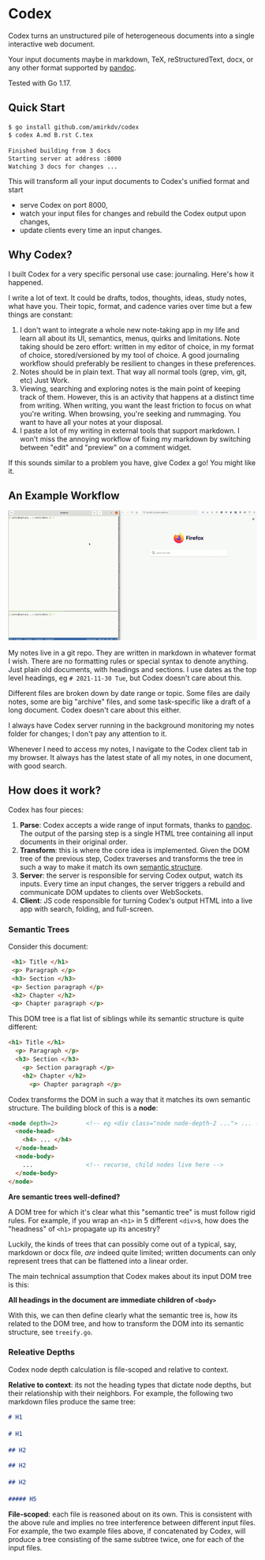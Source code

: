 # Codex

Codex turns an unstructured pile of heterogeneous documents into a single
interactive web document.

Your input documents maybe in markdown, TeX, reStructuredText, docx, or any
other format supported by [pandoc].

[pandoc]: https://pandoc.org/

Tested with Go 1.17.

## Quick Start

```
$ go install github.com/amirkdv/codex
$ codex A.md B.rst C.tex

Finished building from 3 docs
Starting server at address :8000
Watching 3 docs for changes ...
```

This will transform all your input documents to Codex's unified format and start

* serve Codex on port 8000,
* watch your input files for changes and rebuild the Codex output upon changes,
* update clients every time an input changes.

## Why Codex?

I built Codex for a very specific personal use case: journaling. Here's how it
happened.

I write a lot of text. It could be drafts, todos, thoughts, ideas,
study notes, what have you. Their topic, format, and cadence varies over time
but a few things are constant:

1. I don't want to integrate a whole new note-taking app in my life and learn
   all about its UI, semantics, menus, quirks and limitations. Note taking
   should be zero effort: written in my editor of choice, in my format of
   choice, stored/versioned by my tool of choice. A good journaling workflow
   should preferably be resilient to changes in these preferences.
1. Notes should be in plain text. That way all normal tools (grep, vim, git, etc) Just Work.
1. Viewing, searching and exploring notes is the main point of keeping track of
   them. However, this is an activity that happens at a distinct time from
   writing. When writing, you want the least friction to focus on what you're
   writing. When browsing, you're seeking and rummaging.  You want to have all
   your notes at your disposal.
1. I paste a lot of my writing in external tools that support markdown. I won't
   miss the annoying workflow of fixing my markdown by switching between "edit"
   and "preview" on a comment widget.

If this sounds similar to a problem you have, give Codex a go! You might like
it.

## An Example Workflow

![](static/demo.gif)

My notes live in a git repo. They are written in markdown in whatever format I
wish. There are no formatting rules or special syntax to denote anything. Just
plain old documents, with headings and sections. I use dates as the top level
headings, eg `# 2021-11-30 Tue`, but Codex doesn't care about this.

Different files are broken down by date range or topic. Some files are daily
notes, some are big "archive" files, and some task-specific like a draft of a
long document. Codex doesn't care about this either.

I always have Codex server running in the background monitoring my notes folder
for changes; I don't pay any attention to it.

Whenever I need to access my notes, I navigate to the Codex client tab in my
browser. It always has the latest state of all my notes, in one document, with
good search.

## How does it work?

Codex has four pieces:

1. **Parse**: Codex accepts a wide range of input formats, thanks to [pandoc].
   The output of the parsing step is a single HTML tree containing all input
   documents in their original order.
2. **Transform**: this is where the core idea is implemented. Given the DOM tree
   of the previous step, Codex traverses and transforms the tree in such a way
   to make it match its own [semantic structure](#semantic-trees).
3. **Server**: the server is responsible for serving Codex output, watch its
   inputs. Every time an input changes, the server triggers a rebuild and
   communicate DOM updates to clients over WebSockets.
4. **Client**: JS code responsible for turning Codex's output HTML into a
   live app with search, folding, and full-screen.

### Semantic Trees

Consider this document:
```html
 <h1> Title </h1>
 <p> Paragraph </p>
 <h3> Section </h3>
 <p> Section paragraph </p>
 <h2> Chapter </h2>
 <p> Chapter paragraph </p>
 ```

This DOM tree is a flat list of siblings while its semantic structure is quite
different:
```html
<h1> Title </h1>
  <p> Paragraph </p>
  <h3> Section </h3>
    <p> Section paragraph </p>
    <h2> Chapter </h2>
      <p> Chapter paragraph </p>
```

Codex transforms the DOM in such a way that it matches its own semantic
structure. The building block of this is a **node**:

```html
<node depth=2>        <!-- eg <div class="node node-depth-2 ..."> ... -->
  <node-head>
    <h4> ... </h4>
  </node-head>
  <node-body>
    ...               <!-- recurse, child nodes live here -->
  </node-body>
</node>
```

**Are semantic trees well-defined?**

A DOM tree for which it's clear what this "semantic tree" is must follow rigid
rules. For example, if you wrap an `<h1>` in 5 different `<div>`s, how does the
"headness" of `<h1>` propagate up its ancestry?

Luckily, the kinds of trees that can possibly come out of a typical, say,
markdown or docx file, *are* indeed quite limited; written documents can only
represent trees that can be flattened into a linear order.

The main technical assumption that Codex makes about its input DOM tree is this:

**All headings in the document are immediate children of `<body>`**

With this, we can then define clearly what the semantic tree is, how its related
to the DOM tree, and how to transform the DOM into its semantic structure, see
`treeify.go`.

### Releative Depths

Codex node depth calculation is file-scoped and relative to context.

**Relative to context**: its not the heading types that dictate node depths,
but their relationship with their neighbors. For example, the following two
markdown files produce the same tree:

```md
# H1

# H1

## H2
```
```md
## H2

## H2

##### H5
```

**File-scoped**: each file is reasoned about on its own. This is consistent
with the above rule and implies no tree interference between different input
files. For example, the two example files above, if concatenated by Codex,
will produce a tree consisting of the same subtree twice, one for each of the
input files.
